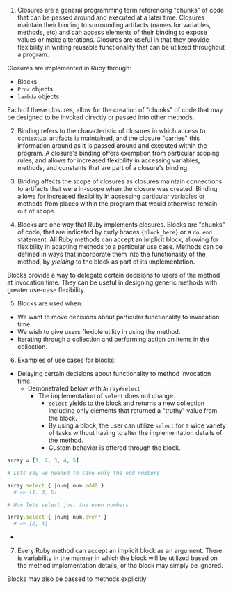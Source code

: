 1. Closures are a general programming term referencing "chunks" of code that can be passed around and executed at a later time. Closures maintain their binding to surrounding artifacts (names for variables, methods, etc) and can access elements of their binding to expose values or make alterations. Closures are useful in that they provide flexibility in writing reusable functionality that can be utilized throughout a program. 

Closures are implemented in Ruby through: 
  - Blocks
  - `Proc` objects
  - `lambda` objects 

Each of these closures, allow for the creation of "chunks" of code that may be designed to be invoked directly or passed into other methods. 

2. Binding refers to the characteristic of closures in which access to contextual artifacts is maintained, and the closure "carries" this information around as it is passed around and executed within the program. A closure's binding offers exemption from particular scoping rules, and allows for increased flexibility in accessing variables, methods, and constants that are part of a closure's binding. 

3. Binding affects the scope of closures as closures maintain connections to artifacts that were in-scope when the closure was created. Binding allows for increased flexibility in accessing particular variables or methods from places within the program that would otherwise remain out of scope. 

4. Blocks are one way that Ruby implements closures. Blocks are "chunks" of code, that are indicated by curly braces `{block_here}` or a `do`..`end` statement. All Ruby methods can accept an implicit block, allowing for flexibility in adapting methods to a particular use case. Methods can be defined in ways that incorporate them into the functionality of the method, by *yielding* to the block as part of its implementation. 

Blocks provide a way to delegate certain decisions to users of the method at invocation time. They can be useful in designing generic methods with greater use-case flexibility. 

5. Blocks are used when: 
  - We want to move decisions about particular functionality to invocation time. 
  - We wish to give users flexible utility in using the method. 
  - Iterating through a collection and performing action on items in the collection. 

6. Examples of use cases for blocks: 
  - Delaying certain decisions about functionality to method invocation time. 
    - Demonstrated below with `Array#select` 
      - The implementation of `select` does not change.
        - `select` yields to the block and returns a new collection including only elements that returned a "truthy" value from the block.
        - By using a block, the user can utilize `select` for a wide variety of tasks without having to alter the implementation details of the method.
        - Custom behavior is offered through the block. 

  ```ruby 
  array = [1, 2, 3, 4, 5]

  # Lets say we needed to save only the odd numbers. 

  array.select { |num| num.odd? }
    # => [1, 3, 5]

  # Now lets select just the even numbers 

  array.select { |num| num.even? }
    # => [2, 4]
  ``` 

  - 

7. Every Ruby method can accept an implicit block as an argument. There is variability in the manner in which the block will be utilized based on the method implementation details, or the block may simply be ignored. 

Blocks may also be passed to methods explicitly
